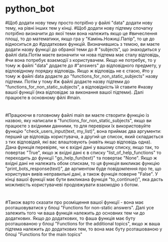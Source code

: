 # python_bot
#Щоб додати нову тему просто потрібно у файлі "data" додати нову тему, на рівні інших тем у кінці.
#Щоб додати нову підтему спочатку потрібно визначити до якої теми вона належить якщо це #вичеслення площі, то до математики, якщо гра у "Камінь.Ножиці.Папір", то це до відноситься до #додаткових функцій. Визначившись з темою, ви маєте додати назву функції до обраної теми до # "subjects", що знаходиться у файлі data.Потім маєте визначити чи нова підтема має сталу відповідь, #чи вона потребує взаємодії з користувачем. Якщо не потребує, то у тому ж файлі "datа" додаєте до #"answers" до відповідного предмету, у відповідному порядку відповідь. Якщо ж відповідь не є стаою, #то  у тому ж файлі datа додаєте до "functions_for_non_static_subjects" назву підтеми. Потім у тому #ж файлі додаєте назву підтеми до "functions_for_non_static_subjects", а відповідність їй ставите #назву  вашої функції (яка відповідає за виконання вашої підтеми). Далі працюєте в основному фйлі #main.
#
#Працюючи в головному файлі main ви маєте створити функцію із назвою, яку написали в "functions_for_non_static_subjects", якщо ви працюєте з вхідними данними, то для перевірки їх використовуйте  функцію "check_users_input(text, my_list)", вона приймає два аргументи: перший це відповідь користувача, а другий це список, який складається з тих відповідей, які вас влаштовують (навіть якщо відповідь одна). Дана функція перевіряє, чи є вхідні дані у вашому списку, якщо так, то повертає "True", якщо ж вхідні дані є в списку "list_of_help_functions" то переходить до функції "go_help_fun(text)" та повертає "None". Якщо ж вхідні дані не належать обом спискам, то ця функція викликає функцію "print_bots_response(text)", де аргментом буде повідомлення про те, що користувач вивів неправильні дані, а також функція поверне "False". У кінці вашої функції має бути викликана функція "to_continue()", яка дасть можливість користувачеві продовжувати взаємодію з ботом.
#
#Також варто сказати про розміщення вашої функції - вона має розташовуватися у блоці "Functions for non-static answers". Далі усе залежить того чи ваша функція належить до основних тем чи до додаткових. Якщо до додаткових, то фаша функція має буту розташованою у блоці  "Functions for the additional topics", якщо ж ваша підтема належить до додаткових тем, то вона має буту розташованою у блоці "Functions for the main topics" 
